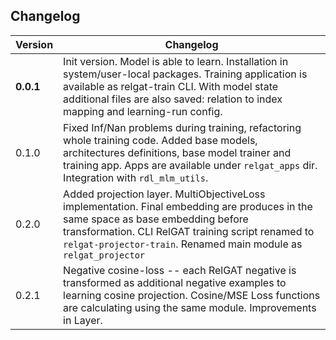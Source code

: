 ## Changelog

| Version   | Changelog                                                                                                                                                                                                                                                    |
|-----------|--------------------------------------------------------------------------------------------------------------------------------------------------------------------------------------------------------------------------------------------------------------|
| **0.0.1** | Init version. Model is able to learn. Installation in system/user-local packages. Training application is available as relgat-train CLI. With model state additional files are also saved: relation to index mapping and learning-run config.                |
| 0.1.0     | Fixed Inf/Nan problems during training, refactoring whole training code. Added base models, architectures definitions, base model trainer and training app. Apps are available under `relgat_apps` dir. Integration with `rdl_mlm_utils`.                    |  
| 0.2.0     | Added projection layer. MultiObjectiveLoss implementation. Final embedding are produces in the same space as base embedding before transformation. CLI RelGAT training script renamed to `relgat-projector-train`. Renamed main module as `relgat_projector` | 
| 0.2.1     | Negative cosine-loss -- each RelGAT negative is transformed as additional negative examples to learning cosine projection. Cosine/MSE Loss functions are calculating using the same module. Improvements in Layer.                                           |
